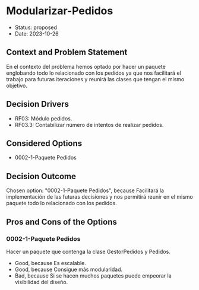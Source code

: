 # Modularizar-Pedidos

* Status: proposed
* Date: 2023-10-26

## Context and Problem Statement

En el contexto del problema hemos optado por hacer un paquete englobando todo lo relacionado con los pedidos ya que nos facilitará el trabajo para futuras iteraciones y reunirá las clases que tengan el mismo objetivo.

## Decision Drivers

* RF03: Módulo pedidos.
* RF03.3: Contabilizar número de intentos de realizar pedidos.

## Considered Options

* 0002-1-Paquete Pedidos

## Decision Outcome

Chosen option: "0002-1-Paquete Pedidos", because Facilitará la implementación de las futuras decisiones y nos permitirá reunir en el mismo paquete todo lo relacionado con los pedidos.

## Pros and Cons of the Options

### 0002-1-Paquete Pedidos

Hacer un paquete que contenga la clase GestorPedidos y Pedidos.

* Good, because Es escalable.
* Good, because Consigue más modularidad.
* Bad, because Si se hacen muchos paquetes puede empeorar la visibilidad del diseño.
